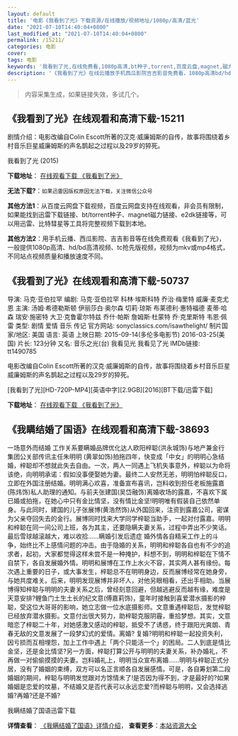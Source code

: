 ```yaml
---
layout: default
title: '电影《我看到了光》下载资源/在线播放/视频地址/1080p/高清/蓝光'
date: "2021-07-10T14:40:04+0800"
last_modified_at: "2021-07-10T14:40:04+0800"
permalink: /15211/
categories: 电影
cover:
tags: 电影
keywords: '我看到了光,在线免费看,1080p高清,bt种子,torrent,百度云盘,magnet,磁力链,迅雷下载资源'
description: '《我看到了光》在线云播放手机西瓜影院吉吉影音免费看，1080p高清bd/hd未删减完整版和tc抢先枪版，mkv/mp4格式，附带bt/torrent种子、magnet/磁力链、百度云盘、网盘资源迅雷下载链接'
---
```


>内容采集生成，如果链接失效，多试几个。


## 《我看到了光》在线观看和高清下载-15211

剧情介绍：电影改编自Colin Escott所著的汉克·威廉姆斯的自传，故事将围绕着乡村音乐巨星威廉姆斯的声名鹊起之过程以及29岁的猝死。


我看到了光 (2015)

**下载地址**： [在线观看下载 《我看到了光》](https://www.btbtdy.me/btdy/dy4736.html) 


**无法下载?**：`如果迅雷因版权原因无法下载，关注微信公众号 `

**其他方法1**：从百度云网盘下载视频，百度云网盘支持在线观看，非会员有限制，如果能找到迅雷下载链接、bt/torrent种子、magnet磁力链接、e2dk链接等，可以用迅雷、比特彗星等工具将完整视频下载到本地。

**其他方法2**：用手机云播、西瓜影院、吉吉影音等在线免费观看《我看到了光》，一般提供1080p高清、hd/bd高清视频、tc抢先版视频，视频为mkv或mp4格式，不同站点视频质量和播放速度不同。


## 《我看到了光》在线观看和高清下载-50737

导演: 马克·亚伯拉罕 编剧: 马克·亚伯拉罕 科林·埃斯科特 乔治·梅里特 威廉·麦克尤恩 主演: 汤姆·希德勒斯顿 伊丽莎白·奥尔森 切莉·琼斯 布莱德利·惠特福德 麦蒂·哈森 瑞安·施密特 大卫·克鲁霍尔特兹 乔什·帕斯 詹姆斯·杜蒙特 乔·克里斯特 韦恩·佩雷 类型: 剧情 爱情 音乐 传记 官方网站: sonyclassics.com/isawthelight/ 制片国家/地区: 美国 语言: 英语 上映日期: 2015-09-14(多伦多电影节) 2016-03-25(美国) 片长: 123分钟 又名: 音乐之光(台) 我看见光 我看见了光 IMDb链接: tt1490785

电影改编自Colin Escott所著的汉克·威廉姆斯的自传，故事将围绕着乡村音乐巨星威廉姆斯的声名鹊起之过程以及29岁的猝死。


[我看到了光][HD-720P-MP4][英语中字][2.9GB][2016][BT下载/迅雷下载]

**下载地址**： [在线观看下载 《我看到了光》](https://www.btdx8.com/torrent/i_saw_the_light_2016.html) 


## 《我瞒结婚了国语》在线观看和高清下载-38693

一场意外而结婚 工作关系要瞒婚品牌优化达人欧阳梓聪(洪永城饰)与地产兼金行集团公关部传讯主任朱明明 (黄翠如饰)拍拖四年，快变成「中女」的明明心急结婚，梓聪却不想就此失去自由。一次，两人一同遇上飞机失事意外，梓聪以为命将该绝，向明明承诺：假如没事便娶她为妻。最终二人安然无恙，明明怕梓聪反口，立即在外国注册结婚。明明满心欢喜，准备宣布喜讯，岂料收到担任老板施露嘉(陈炜饰)私人助理的通知。与前夫张建国(吴岱融饰)离婚收场的露嘉，不喜欢下属已婚或拍拖，在她心中只有金比情坚，没有情比金坚!明明唯有假装自己依然单身。与此同时，建国的儿子张展博(黄浩然饰)从外国回来，注资到露嘉公司，密谋为父亲夺回失去的金行。展博同时找来大学同学梓聪当助手，一起对付露嘉。明明和梓聪在同一间公司上班，各为其主，还要隐瞒夫妻关系，过程中弄出不少笑话。最后雪球越滚越大，难以收拾……瞒婚引发后遗症 婚外情各自精采工作上的斗争，始终比不上感情问题的冲击。由于隐婚的关系，明明和梓聪各自也有不少的追求者，起初，大家都觉得这样未尝不是一种掩护，料想不到，明明和梓聪在下情不自禁下，各自发展婚外情。明明和展博在工作上水火不容，其实两人甚有缘份。每次遇上重要的日子，或大事发生，梓聪总不在明明身边，反而展博经常在她身旁，与她共度难关。后来，明明发现展博并非坏人，对他另眼相看，还出手相助。当展博得知梓聪与明明的夫妻关系之后，曾经刻意回避，但越逃避反而越有缘，难度是天意安排?鲤鱼门土生土长的纪文意(傅嘉莉饰)，童年时接触到喜爱潜水摄影的梓聪，受这位大哥哥的影响，她立志做一位水底摄影师。文意重遇梓聪后，发觉梓聪已经放弃潜水摄影。文意付出很大努力，助梓聪克服阴霾，重拾梦想。其实，文意暗恋了梓聪二十年，对她感激又感动的梓聪，抵受不了诱惑，终于跟阳光爽朗、青春无敌的文意发展了一段梦幻式的爱情。离婚? 复婚?明明和梓聪一起投资失利，因亏损而互相埋怨，加上工作中遇上「两个只能活一个」的困局。二人到底是情比金坚，还是金比情坚?另一方面，梓聪打算公开与明明的夫妻关系，补办婚礼，不再做一对偷偷摸摸的夫妻。岂料婚礼上，明明当众宣布离婚……明明与梓聪正式分居，没有了婚姻的束缚，双方可以名正言顺各自发展感情。可是，各自筹划第二段婚姻的期间，梓聪与明明发觉跟对方馀情未了!是否因为得不到，才是最好的?如果婚姻是恋爱的坟墓，不结婚又是否代表可以永远恋爱?而梓聪与明明，又会选择逃婚?再婚?还是不婚?


我瞒结婚了国语迅雷下载

**详情查看**： [《我瞒结婚了国语》详情介绍](/movie/38693/)， **查看更多**：[本站资源大全](/movie/t/all/)

